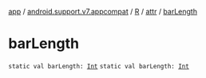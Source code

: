 [app](../../../index.md) / [android.support.v7.appcompat](../../index.md) / [R](../index.md) / [attr](index.md) / [barLength](./bar-length.md)

# barLength

`static val barLength: `[`Int`](https://kotlinlang.org/api/latest/jvm/stdlib/kotlin/-int/index.html)
`static val barLength: `[`Int`](https://kotlinlang.org/api/latest/jvm/stdlib/kotlin/-int/index.html)